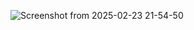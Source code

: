 ![Screenshot from 2025-02-23 21-54-50](https://github.com/user-attachments/assets/2e0732d3-9792-44b1-bf4d-00a94f48698b)
